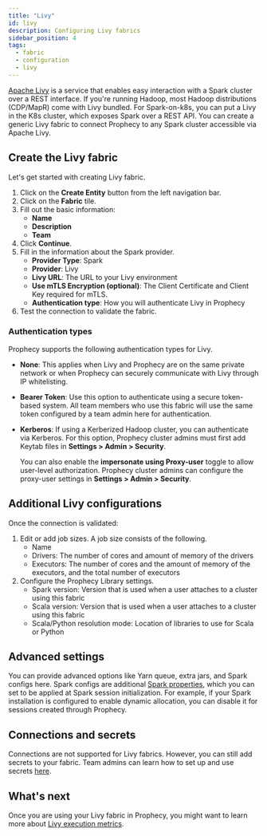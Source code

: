 ```yaml
---
title: "Livy"
id: livy
description: Configuring Livy fabrics
sidebar_position: 4
tags:
  - fabric
  - configuration
  - livy
---
```


[Apache Livy](https://livy.apache.org/) is a service that enables easy interaction with a Spark cluster over a REST interface. If you're running Hadoop, most Hadoop distributions (CDP/MapR) come with Livy bundled. For Spark-on-k8s, you can put a Livy in the K8s cluster, which exposes Spark over a REST API.
You can create a generic Livy fabric to connect Prophecy to any Spark cluster accessible via Apache Livy.

## Create the Livy fabric

Let's get started with creating Livy fabric.

1. Click on the **Create Entity** button from the left navigation bar.
1. Click on the **Fabric** tile.
1. Fill out the basic information:
   - **Name**
   - **Description**
   - **Team**
1. Click **Continue**.
1. Fill in the information about the Spark provider.
   - **Provider Type**: Spark
   - **Provider**: Livy
   - **Livy URL**: The URL to your Livy environment
   - **Use mTLS Encryption (optional)**: The Client Certificate and Client Key required for mTLS.
   - **Authentication type**: How you will authenticate Livy in Prophecy
1. Test the connection to validate the fabric.

### Authentication types

Prophecy supports the following authentication types for Livy.

- **None**: This applies when Livy and Prophecy are on the same private network or when Prophecy can securely communicate with Livy through IP whitelisting.

- **Bearer Token**: Use this option to authenticate using a secure token-based system. All team members who use this fabric will use the same token configured by a team admin here for authentication.

- **Kerberos**: If using a Kerberized Hadoop cluster, you can authenticate via Kerberos. For this option, Prophecy cluster admins must first add Keytab files in **Settings > Admin > Security**.

  You can also enable the **impersonate using Proxy-user** toggle to allow user-level authorization. Prophecy cluster admins can configure the proxy-user settings in **Settings > Admin > Security**.

## Additional Livy configurations

Once the connection is validated:

1. Edit or add job sizes. A job size consists of the following.
   - Name
   - Drivers: The number of cores and amount of memory of the drivers
   - Executors: The number of cores and the amount of memory of the executors, and the total number of executors
1. Configure the Prophecy Library settings.
   - Spark version: Version that is used when a user attaches to a cluster using this fabric
   - Scala version: Version that is used when a user attaches to a cluster using this fabric
   - Scala/Python resolution mode: Location of libraries to use for Scala or Python

## Advanced settings

You can provide advanced options like Yarn queue, extra jars, and Spark configs here. Spark configs are additional [Spark properties](https://spark.apache.org/docs/latest/configuration.html#available-properties), which you can set to be applied at Spark session initialization. For example, if your Spark installation is configured to enable dynamic allocation, you can disable it for sessions created through Prophecy.

## Connections and secrets

Connections are not supported for Livy fabrics. However, you can still add secrets to your fabric. Team admins can learn how to set up and use secrets [here](/docs/administration/secret-management/secret-management.md).

## What's next

Once you are using your Livy fabric in Prophecy, you might want to learn more about [Livy execution metrics](/docs/Spark/execution/execution-metrics-on-livy.md).
